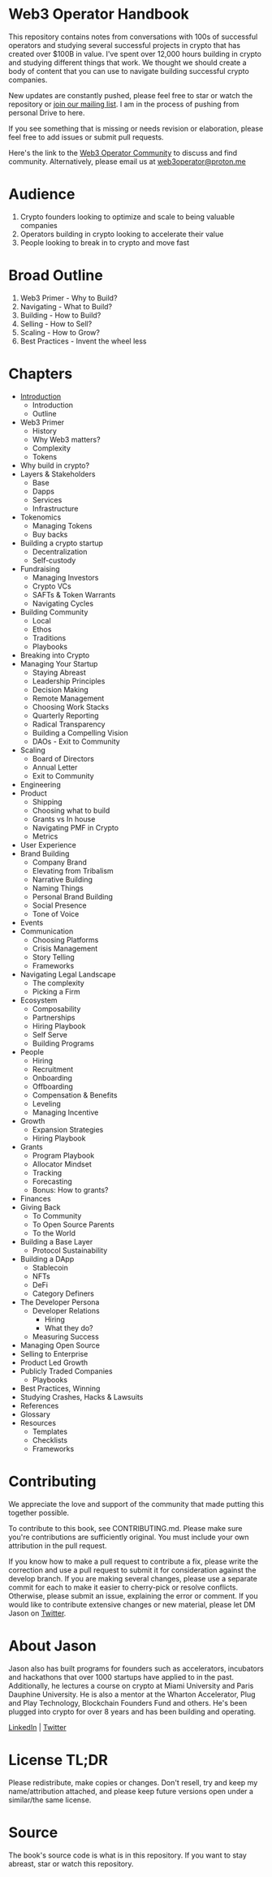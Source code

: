 # Web3 Operator Handbook
This repository contains notes from conversations with 100s of successful operators and studying several successful projects in crypto that has created over $100B in value. I've spent over 12,000 hours building in crypto and studying different things that work. We thought we should create a body of content that you can use to navigate building successful crypto companies.

New updates are constantly pushed, please feel free to star or watch the repository or [join our mailing list](https://forms.gle/CMyvDuE5Rc7avX7G6). I am in the process of pushing from personal Drive to here.

If you see something that is missing or needs revision or elaboration, please feel free to add issues or submit pull requests.

Here's the link to the [Web3 Operator Community](https://t.me/web3operator) to discuss and find community. Alternatively, please email us at web3operator@proton.me

# Audience
1. Crypto founders looking to optimize and scale to being valuable companies
2. Operators building in crypto looking to accelerate their value
3. People looking to break in to crypto and move fast

# Broad Outline
1. Web3 Primer - Why to Build?
2. Navigating - What to Build?
3. Building - How to Build?
4. Selling - How to Sell?
5. Scaling - How to Grow?
6. Best Practices - Invent the wheel less

# Chapters
+ [Introduction](https://github.com/reachjason/Web3-Operator-Handbook/blob/main/ch01-introduction.md)
  + Introduction
  + Outline
+ Web3 Primer
  + History
  + Why Web3 matters?
  + Complexity
  + Tokens
+ Why build in crypto?
+ Layers & Stakeholders
  + Base
  + Dapps
  + Services
  + Infrastructure
+ Tokenomics
  + Managing Tokens
  + Buy backs
+ Building a crypto startup
  + Decentralization
  + Self-custody
+ Fundraising
  + Managing Investors
  + Crypto VCs
  + SAFTs & Token Warrants
  + Navigating Cycles
+ Building Community
  + Local
  + Ethos
  + Traditions
  + Playbooks
+ Breaking into Crypto
+ Managing Your Startup
  + Staying Abreast
  + Leadership Principles
  + Decision Making
  + Remote Management
  + Choosing Work Stacks
  + Quarterly Reporting
  + Radical Transparency
  + Building a Compelling Vision
  + DAOs - Exit to Community
+ Scaling
  + Board of Directors
  + Annual Letter
  + Exit to Community
+ Engineering
+ Product
  + Shipping
  + Choosing what to build
  + Grants vs In house
  + Navigating PMF in Crypto
  + Metrics
+ User Experience
+ Brand Building
  + Company Brand
  + Elevating from Tribalism
  + Narrative Building
  + Naming Things
  + Personal Brand Building
  + Social Presence
  + Tone of Voice
+ Events
+ Communication
  + Choosing Platforms
  + Crisis Management
  + Story Telling
  + Frameworks
+ Navigating Legal Landscape
  + The complexity
  + Picking a Firm
+ Ecosystem
  + Composability
  + Partnerships
  + Hiring Playbook
  + Self Serve
  + Building Programs
+ People
  + Hiring
  + Recruitment
  + Onboarding
  + Offboarding
  + Compensation & Benefits
  + Leveling
  + Managing Incentive
+ Growth
  + Expansion Strategies
  + Hiring Playbook
+ Grants
  + Program Playbook
  + Allocator Mindset
  + Tracking
  + Forecasting
  + Bonus: How to grants?
+ Finances
+ Giving Back
  + To Community
  + To Open Source Parents
  + To the World
+ Building a Base Layer
  + Protocol Sustainability
+ Building a DApp
  + Stablecoin
  + NFTs
  + DeFi
  + Category Definers
+ The Developer Persona
  + Developer Relations
    + Hiring
    + What they do?
  + Measuring Success
+ Managing Open Source
+ Selling to Enterprise  
+ Product Led Growth
+ Publicly Traded Companies
  + Playbooks
+ Best Practices, Winning
+ Studying Crashes, Hacks & Lawsuits
+ References
+ Glossary
+ Resources
  + Templates
  + Checklists
  + Frameworks

# Contributing
We appreciate the love and support of the community that made putting this together possible.

To contribute to this book, see CONTRIBUTING.md. Please make sure you're contributions are sufficiently original. You must include your own attribution in the pull request.

If you know how to make a pull request to contribute a fix, please write the correction and use a pull request to submit it for consideration against the develop branch. If you are making several changes, please use a separate commit for each to make it easier to cherry-pick or resolve conflicts. Otherwise, please submit an issue, explaining the error or comment. If you would like to contribute extensive changes or new material, please let DM Jason on [Twitter](https://twitter.com/JasonRogues).

# About Jason

Jason also has built programs for founders such as accelerators, incubators and hackathons that over 1000 startups have applied to in the past. Additionally, he lectures a course on crypto at Miami University and Paris Dauphine University. He is also a mentor at the Wharton Accelerator, Plug and Play Technology, Blockchain Founders Fund and others. He's been plugged into crypto for over 8 years and has been building and operating.

[LinkedIn](https://linkedin.com/in/jasonrrodrigues) | [Twitter](https://twitter.com/JasonRogues)

# License TL;DR
Please redistribute, make copies or changes. Don't resell, try and keep my name/attribution attached, and please keep future versions open under a similar/the same license.

# Source
The book's source code is what is in this repository. If you want to stay abreast, star or watch this repository.
